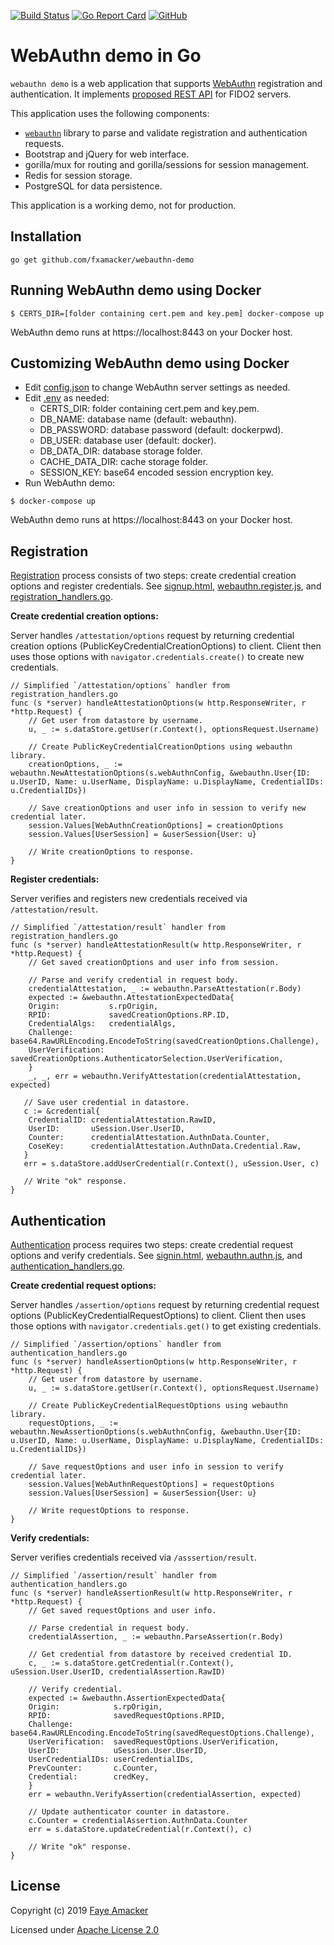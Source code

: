 [![Build Status](https://travis-ci.com/fxamacker/webauthn-demo.svg?branch=master)](https://travis-ci.com/fxamacker/webauthn-demo)
[![Go Report Card](https://goreportcard.com/badge/github.com/fxamacker/webauthn-demo)](https://goreportcard.com/report/github.com/fxamacker/webauthn-demo)
[![GitHub](https://img.shields.io/github/license/fxamacker/webauthn-demo)](https://github.com/fxamacker/webauthn-demo/blob/master/LICENSE)

# WebAuthn demo in Go

`webauthn demo` is a web application that supports [WebAuthn](https://w3c.github.io/webauthn/) registration and authentication.  It implements [proposed REST API](https://fidoalliance.org/specs/fido-v2.0-rd-20180702/fido-server-v2.0-rd-20180702.html#transport-binding-profile) for FIDO2 servers.

This application uses the following components:
* [`webauthn`](https://www.github.com/fxamacker/webauthn) library to parse and validate registration and authentication requests.
* Bootstrap and jQuery for web interface.
* gorilla/mux for routing and gorilla/sessions for session management.
* Redis for session storage. 
* PostgreSQL for data persistence.  

This application is a working demo, not for production.

## Installation 

```
go get github.com/fxamacker/webauthn-demo
```

## Running WebAuthn demo using Docker

```
$ CERTS_DIR=[folder containing cert.pem and key.pem] docker-compose up
```

WebAuthn demo runs at https://localhost:8443 on your Docker host.

## Customizing WebAuthn demo using Docker 

* Edit [config.json](config.json) to change WebAuthn server settings as needed.
* Edit [.env](.env) as needed:
  * CERTS_DIR: folder containing cert.pem and key.pem.
  * DB_NAME: database name (default: webauthn).
  * DB_PASSWORD: database password (default: dockerpwd).
  * DB_USER: database user (default: docker).
  * DB_DATA_DIR: database storage folder.
  * CACHE_DATA_DIR: cache storage folder.
  * SESSION_KEY: base64 encoded session encryption key.
* Run WebAuthn demo: 

```
$ docker-compose up
```

WebAuthn demo runs at https://localhost:8443 on your Docker host.

## Registration

[Registration](https://fidoalliance.org/specs/fido-v2.0-rd-20180702/fido-server-v2.0-rd-20180702.html#registration-overview) process consists of two steps: create credential creation options and register credentials.  See [signup.html](static/signup.html), [webauthn.register.js](static/js/webauthn.register.js), and [registration_handlers.go](registration_handlers.go).

**Create credential creation options:**

Server handles `/attestation/options` request by returning credential creation options (PublicKeyCredentialCreationOptions) to client.  Client then uses those options with `navigator.credentials.create()` to create new credentials.  

```
// Simplified `/attestation/options` handler from registration_handlers.go
func (s *server) handleAttestationOptions(w http.ResponseWriter, r *http.Request) {
    // Get user from datastore by username.
    u, _ := s.dataStore.getUser(r.Context(), optionsRequest.Username)
    
    // Create PublicKeyCredentialCreationOptions using webauthn library.
    creationOptions, _ := webauthn.NewAttestationOptions(s.webAuthnConfig, &webauthn.User{ID: u.UserID, Name: u.UserName, DisplayName: u.DisplayName, CredentialIDs: u.CredentialIDs})

    // Save creationOptions and user info in session to verify new credential later.
    session.Values[WebAuthnCreationOptions] = creationOptions
    session.Values[UserSession] = &userSession{User: u}

    // Write creationOptions to response.
}
```

**Register credentials:**

Server verifies and registers new credentials received via `/attestation/result`.

```
// Simplified `/attestation/result` handler from registration_handlers.go
func (s *server) handleAttestationResult(w http.ResponseWriter, r *http.Request) {
    // Get saved creationOptions and user info from session.

    // Parse and verify credential in request body.
    credentialAttestation, _ := webauthn.ParseAttestation(r.Body)
    expected := &webauthn.AttestationExpectedData{
	Origin:           s.rpOrigin,
	RPID:             savedCreationOptions.RP.ID,
	CredentialAlgs:   credentialAlgs,
	Challenge:        base64.RawURLEncoding.EncodeToString(savedCreationOptions.Challenge),
	UserVerification: savedCreationOptions.AuthenticatorSelection.UserVerification,
    }    
    _, _, err = webauthn.VerifyAttestation(credentialAttestation, expected)

   // Save user credential in datastore.
   c := &credential{
	CredentialID: credentialAttestation.RawID,
	UserID:       uSession.User.UserID,
	Counter:      credentialAttestation.AuthnData.Counter,
	CoseKey:      credentialAttestation.AuthnData.Credential.Raw,
   }    
   err = s.dataStore.addUserCredential(r.Context(), uSession.User, c)

   // Write "ok" response. 
}
```

## Authentication

[Authentication](https://fidoalliance.org/specs/fido-v2.0-rd-20180702/fido-server-v2.0-rd-20180702.html#authentication-overview) process requires two steps: create credential request options and verify credentials.  See [signin.html](static/signin.html), [webauthn.authn.js](static/js/webauthn.authn.js), and [authentication_handlers.go](authentication_handlers.go).

**Create credential request options:**

Server handles `/assertion/options` request by returning credential request options (PublicKeyCredentialRequestOptions) to client.  Client then uses those options with `navigator.credentials.get()` to get existing credentials.  

```
// Simplified `/assertion/options` handler from authentication_handlers.go
func (s *server) handleAssertionOptions(w http.ResponseWriter, r *http.Request) {
    // Get user from datastore by username.
    u, _ := s.dataStore.getUser(r.Context(), optionsRequest.Username)
    
    // Create PublicKeyCredentialRequestOptions using webauthn library.
    requestOptions, _ := webauthn.NewAssertionOptions(s.webAuthnConfig, &webauthn.User{ID: u.UserID, Name: u.UserName, DisplayName: u.DisplayName, CredentialIDs: u.CredentialIDs})

    // Save requestOptions and user info in session to verify credential later.
    session.Values[WebAuthnRequestOptions] = requestOptions
    session.Values[UserSession] = &userSession{User: u}

    // Write requestOptions to response.
}
```

**Verify credentials:**

Server verifies credentials received via `/asssertion/result`.

```
// Simplified `/assertion/result` handler from authentication_handlers.go
func (s *server) handleAssertionResult(w http.ResponseWriter, r *http.Request) {
    // Get saved requestOptions and user info.

    // Parse credential in request body.
    credentialAssertion, _ := webauthn.ParseAssertion(r.Body)

    // Get credential from datastore by received credential ID.
    c, _ := s.dataStore.getCredential(r.Context(), uSession.User.UserID, credentialAssertion.RawID)

    // Verify credential.
    expected := &webauthn.AssertionExpectedData{
	Origin:            s.rpOrigin,
	RPID:              savedRequestOptions.RPID,
	Challenge:         base64.RawURLEncoding.EncodeToString(savedRequestOptions.Challenge),
	UserVerification:  savedRequestOptions.UserVerification,
	UserID:            uSession.User.UserID,
	UserCredentialIDs: userCredentialIDs,
	PrevCounter:       c.Counter,
	Credential:        credKey,
    }
    err = webauthn.VerifyAssertion(credentialAssertion, expected)

    // Update authenticator counter in datastore.
    c.Counter = credentialAssertion.AuthnData.Counter
    err = s.dataStore.updateCredential(r.Context(), c)

    // Write "ok" response. 
}
```

## License 

Copyright (c) 2019 [Faye Amacker](https://github.com/fxamacker)

Licensed under [Apache License 2.0](LICENSE)
